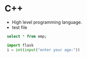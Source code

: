 # C++

- High level programming language.
- test file


```sql
 select * from emp;
```

```python
 import flask
 i = int(input("enter your age:"))
```